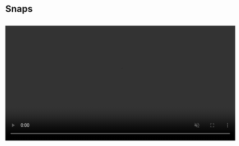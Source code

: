 # Snaps

<br>

<video src="./media/snaps.mp4" width="720" type="video/mp4" autoplay muted loop playsinline disablepictureinpicture />

**Snaps** allows you to easily limit search results to a specific website by using the `@` symbol followed by a short code for the site and then your search query. 

## Example

Typing `@r headphones` will search for "headphones" but limit the results to reddit.com (`r` is the short code for Reddit). This allows you to quickly find relevant content on a specific site using Kagi's powerful index. It is effectively the same as doing `headphones site:old.reddit.com`.

Its relative, [Bangs](./bangs.md) feature, invoked by using "!r headphones", would redirect the user to reddit's internal search.

## How to Use Snaps

1. Type the `@` symbol in the search bar.
2. Enter the short code for the site you want to search.
	- If you don’t know the short code, type a few letters of the site’s name and autosuggest options will appear.
	- Navigate these options using your arrow keys or mouse.
3. Enter your search query.
4. Press enter or click the search button.

## Contributing to Snaps

The short codes used in Snaps are the same as those used in our [Bangs](./bangs.md) feature. The list of bangs is [open source](https://github.com/kagisearch/bangs), so anyone can contribute to it. If you don't see a short code for a site you want to search, feel free to submit a pull request to add it to the list.
